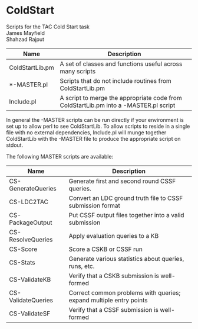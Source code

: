 # ColdStart
Scripts for the TAC Cold Start task
<br>James Mayfield
<br>Shahzad Rajput

| Name                | Description                                               |
|---------------------|-----------------------------------------------------------|
| ColdStartLib.pm     | A set of classes and functions useful across many scripts |
| *-MASTER.pl         | Scripts that do not include routines from ColdStartLib.pm |
| Include.pl          | A script to merge the appropriate code from ColdStartLib.pm into a -MASTER.pl script |

In general the -MASTER scripts can be run directly if your environment is set up to allow perl to see ColdStartLib. To allow scripts to reside in a single file with no external dependencies, Include.pl will munge together ColdStartLib with the -MASTER file to produce the appropriate script on stdout.

The following MASTER scripts are available:

| Name                     | Description                                                |
|--------------------------|------------------------------------------------------------|
| CS-GenerateQueries       | Generate first and second round CSSF queries.              |
| CS-LDC2TAC               | Convert an LDC ground truth file to CSSF submission format |
| CS-PackageOutput         | Put CSSF output files together into a valid submission     |
| CS-ResolveQueries        | Apply evaluation queries to a KB                           |
| CS-Score                 | Score a CSKB or CSSF run                                   |
| CS-Stats                 | Generate various statistics about queries, runs, etc.      |
| CS-ValidateKB            | Verify that a CSKB submission is well-formed               |
| CS-ValidateQueries       | Correct common problems with queries; expand multiple entry points |
| CS-ValidateSF            | Verify that a CSSF submission is well-formed               |

